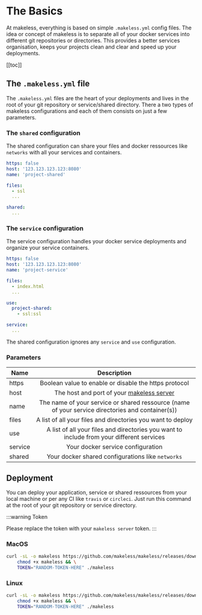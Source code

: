 # The Basics

At makeless, everything is based on simple `.makeless.yml` config files.
The idea or concept of makeless is to separate all of your docker services into different git repositories or directories.
This provides a better services organisation, keeps your projects clean and clear and speed up your deployments.

[[toc]]

## The `.makeless.yml` file

The `.makeless.yml` files are the heart of your deployments and lives in the root of your git repository or service/shared directory.
There a two types of makeless configurations and each of them consists on just a few parameters.

### The `shared` configuration 

The shared configuration can share your files and docker ressources like `networks` with all your services and containers.

```yaml
https: false
host: '123.123.123.123:8080'
name: 'project-shared'

files:
  - ssl
  ...

shared:
  ...
```

### The `service` configuration

The service configuration handles your docker service deployments and organize your service containers. 

```yaml
https: false
host: '123.123.123.123:8080'
name: 'project-service'

files:
  - index.html
  ...

use:
  project-shared:
    - ssl:ssl

service:
  ...
``` 

The shared configuration ignores any `service` and `use` configuration.

### Parameters

| Name          | Description                                                                                     |
| ------------- |:-----------------------------------------------------------------------------------------------:|
| https         | Boolean value to enable or disable the https protocol                                           |
| host          | The host and port of your [makeless server](/docs/1.0/makeless-server/introduction.md)          |
| name          | The name of your service or shared ressource (name of your service directories and container(s))|
| files         | A list of all your files and directories you want to deploy                                     |
| use           | A list of all your files and directories you want to include from your different services       |
| service       | Your docker service configuration                                                               |
| shared        | Your docker shared configurations like `networks`                                               |

## Deployment

You can deploy your application, service or shared ressources from your local machine or per any CI like `travis` or `circleci`.
Just run this command at the root of your git repository or service directory.

:::warning Token

Please replace the token with your `makeless server` token.
:::

### MacOS

```bash
curl -sL -o makeless https://github.com/makeless/makeless/releases/download/v1.2.0/makeless-darwin && \
    chmod +x makeless && \
    TOKEN="RANDOM-TOKEN-HERE" ./makeless
```

### Linux

```bash
curl -sL -o makeless https://github.com/makeless/makeless/releases/download/v1.2.0/makeless-linux && \
    chmod +x makeless && \
    TOKEN="RANDOM-TOKEN-HERE" ./makeless
```
